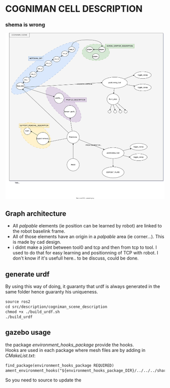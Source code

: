 

# COGNIMAN CELL DESCRIPTION
 ### **shema is wrong**
![shema drawio de la scene](description.svg)

## Graph architecture
 * All _palpable_ elements (ie position can be learned by robot) are linked to the robot baselink frame. 
 * All of those elements have an origin in a _palpable_ area (ie corner...). This is made by cad design.
 * i didnt make a joint between tool0 and tcp and then from tcp to tool. I used to do that for easy learning and positionning of TCP with robot. I don't know if it's usefull here.. to be discuss, could be done.

## generate urdf
By using this way of doing, it guaranty that urdf is always generated in the same folder hence guaranty his uniqueness.

```
source ros2  
cd src/description/cogniman_scene_description  
chmod +x ./build_urdf.sh  
./build_urdf  
```

## gazebo usage
the package _environment_hooks_package_ provide the hooks.  
Hooks are used in each package where mesh files are by adding in _CMakeList.txt_:  
```
find_package(environment_hooks_package REQUIRED)
ament_environment_hooks("${environment_hooks_package_DIR}/../../../share/environment_hooks_package/hooks/resource_paths.dsv.in")
```

So you need to source to update the 
